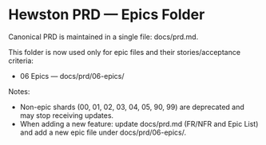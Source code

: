 # Hewston PRD — Epics Folder

Canonical PRD is maintained in a single file: docs/prd.md.

This folder is now used only for epic files and their stories/acceptance criteria:
- 06 Epics — docs/prd/06-epics/

Notes:
- Non-epic shards (00, 01, 02, 03, 04, 05, 90, 99) are deprecated and may stop receiving updates.
- When adding a new feature: update docs/prd.md (FR/NFR and Epic List) and add a new epic file under docs/prd/06-epics/.

